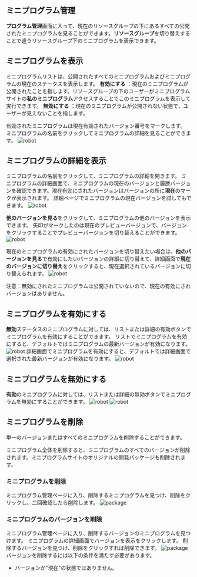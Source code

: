 ## ミニプログラム管理
**プログラム管理**画面に入って、現在のリソースグループの下にあるすべての公開されたミニプログラムを見ることができます。**リソースグループ**を切り替えすることで違うリソースグループ下のミニプログラムを表示できます。

## ミニプログラムを表示

ミニプログラムリストは、公開されたすべてのミニプログラムおよびミニプログラムの現在のステータスを表示します。
**有効にする** ：現在のミニプログラムが公開されたことを指します。リソースグループの下のユーザーがミニプログラムサイトの**私のミニプログラム**アクセスすることでこのミニプログラムを表示して実行できます。
**無効にする** ：現在のミニプログラムが公開されない状態で、ユーザーが見えないことを指します。

有効されたミニプログラムは現在有効されたバージョン番号をマークします。
ミニプログラムの名前をクリックしてミニプログラムの詳細を見ることができます。
![robot](https://docimages.blob.core.chinacloudapi.cn/images/Kris/AppsV2/manageapps.png)

## ミニプログラムの詳細を表示
ミニプログラムの名前をクリックして、ミニプログラムの詳細を開きます。
ミニプログラムの詳細画面で、ミニプログラムの現在のバージョンと履歴バージョンを確認できます。現在有効にされたバージョンはバージョンの所に**現在**のマークが表示されます。
詳細ページでミニプログラムの現在バージョンを試してもできます。
![robot](https://docimages.blob.core.chinacloudapi.cn/images/Kris/AppsV2/appsdetail.png)

**他のバージョンを見る**をクリックして、ミニプログラムの他のバージョンを表示できます。
矢印がマークしたのは現在のプレビューバージョンで、バージョンをクリックすることでプレビューバージョンを切り替えることができます。
![robot](https://docimages.blob.core.chinacloudapi.cn/images/Kris/AppsV2/appsdetail2.png)

現在のミニプログラムの有効にされたバージョンを切り替えたい場合は、**他のバージョンを見る**で有効にしたいバージョンの詳細に切り替えて、詳細画面で**現在のバージョンに切り替え**をクリックすると、現在選択されているバージョンに切り替えられます。
![robot](https://docimages.blob.core.chinacloudapi.cn/images/Kris/AppsV2/appsdetail3.png)

注意：無効にされたミニプログラムは公開されていないので、現在の有効にされバージョンはありません。

## ミニプログラムを有効にする
**無効**ステータスのミニプログラムに対しては、リストまたは詳細の有効ボタンでミニプログラムを有効にすることができます。
リストでミニプログラムを有効にすると、デフォルトではミニプログラムの最新バージョンが有効になります。
![robot](https://docimages.blob.core.chinacloudapi.cn/images/Kris/AppsV2/activeapps1.png)
詳細画面でミニプログラムを有効にすると、デフォルトでは詳細画面で選択された最新バージョンが有効になります。
![robot](https://docimages.blob.core.chinacloudapi.cn/images/Kris/AppsV2/activeapps2.png)

## ミニプログラムを無効にする
**有効**のミニプログラムに対しては、リストまたは詳細の無効ボタンでミニプログラムを無効にすることができます。
![robot](https://docimages.blob.core.chinacloudapi.cn/images/Kris/AppsV2/inactiveapps1.png)
![robot](https://docimages.blob.core.chinacloudapi.cn/images/Kris/AppsV2/inactiveapps2.png)

## ミニプログラムを削除
単一のバージョンまたはすべてのミニプログラムを削除することができます。

ミニプログラム全体を削除すると、ミニプログラムのすべてのバージョンが削除されます。ミニプログラムサイトのオリジナルの開発パッケージも削除されます。

### ミニプログラムを削除
ミニプログラム管理ページに入り、削除するミニプログラムを見つけ、削除をクリックし、二回確認したら削除します。
![package](https://docimages.blob.core.chinacloudapi.cn/images/Kris/AppsV2/deleteApps.png)



### ミニプログラムのバージョンを削除
ミニプログラム管理ページに入り、削除するバージョンのミニプログラムを見つけます。
ミニプログラムの詳細画面でバージョンを表示をクリックします。
削除するバージョンを見つけ、削除をクリックすれば削除できます。
![package](https://docimages.blob.core.chinacloudapi.cn/images/Kris/AppsV2/deleteApps1.png)
バージョンを削除するには以下の条件を満たす必要があります。
 - バージョンが"現在"の状態ではありません。